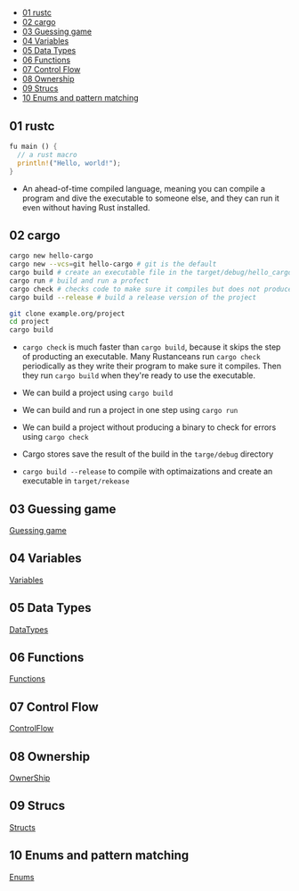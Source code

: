 #

- [01 rustc](#01-rustc)
- [02 cargo](#02-cargo)
- [03 Guessing game](#03-guessing-game)
- [04 Variables](#04-variables)
- [05 Data Types](#05-data-types)
- [06 Functions](#06-functions)
- [07 Control Flow](#07-control-flow)
- [08 Ownership](#08-ownership)
- [09 Strucs](#09-strucs)
- [10 Enums and pattern matching](#10-enums-and-pattern-matching)

## 01 rustc

```rs
fu main () {
  // a rust macro
  println!("Hello, world!");
}
```

- An ahead-of-time compiled language, meaning you can compile a program and dive the executable to someone else, and they can run it even without having Rust installed.

## 02 cargo

```sh
cargo new hello-cargo
cargo new --vcs=git hello-cargo # git is the default
cargo build # create an executable file in the target/debug/hello_cargo directory
cargo run # build and run a profect
cargo check # checks code to make sure it compiles but does not produce an executable
cargo build --release # build a release version of the project
```

```sh
git clone example.org/project
cd project
cargo build
```

- `cargo check` is much faster than `cargo build`, because it skips the step of producting an executable. Many Rustanceans run `cargo check` periodically as they write their program to make sure it compiles. Then they run `cargo build` when they're ready to use the executable.

- We can build a project using `cargo build`
- We can build and run a project in one step using `cargo run`
- We can build a project without producing a binary to check for errors using `cargo check`
- Cargo stores save the result of the build in the `targe/debug` directory
- `cargo build --release` to compile with optimaizations and create an executable in `target/rekease`

## 03 Guessing game

[Guessing game](./Guessing_game.md)

## 04 Variables

[Variables](./Variables.md)

## 05 Data Types

[DataTypes](./DataTypes.md)

## 06 Functions

[Functions](./Functions.md)

## 07 Control Flow

[ControlFlow](./ControlFlow.md)

## 08 Ownership

[OwnerShip](./OwnerShip.md)

## 09 Strucs

[Structs](./Struct.md)

## 10 Enums and pattern matching

[Enums](./Enums.md)
